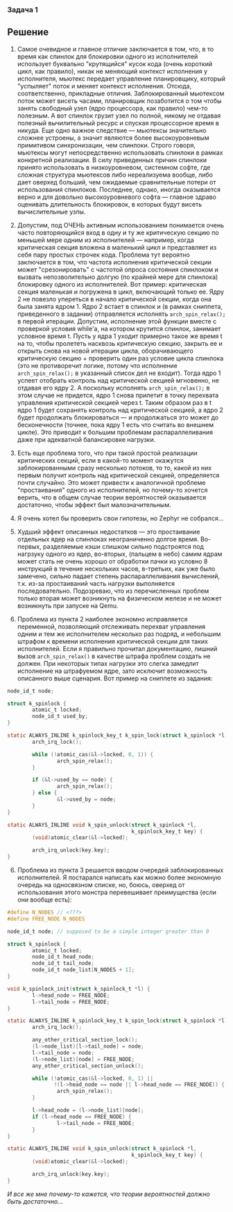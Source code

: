 ### Задача 1

## Решение

1. Самое очевидное и главное отличие заключается в том, что, в то время как спинлок для блокировки одного из исполнителей использует буквально "крутящийся" кусок кода (очень короткий цикл, как правило), никак не меняющий контекст исполнения у исполнителя, мьютекс передает управление планировщику, который "успыляет" поток и меняет контекст исполнения. Отсюда, соответственно, прикладные отличия. Заблокированный мьютексом поток может висеть часами, планировщик позаботится о том чтобы занять свободный узел (ядро процессора, как правило) чем-то полезным. А вот спинлок грузит узел по полной, никому не отдавая полезный вычилительный ресурс и спуская процессорное время в никуда. Еще одно важное следствие — мьютексы значительно сложнее устроены, а значит являются более высокоуровневым примитивом синхронизации, чем спинлоки. Строго говоря, мьютексы могут непосредственно использовать спинлоки в рамках конкретной реализации. В силу приведенных причин спинлоки принято использовать в низкоуровневом, системном софте, где сложная структура мьютексов либо нереализуема вообще, либо дает оверхед больший, чем ожидаемые сравнительные потери от использования спинлоков. Последнее, однако, иногда оказывается верно и для довольно высокоуровневого софта — главное здраво оценивать длительность блокировок, в которых будут висеть вычислительные узлы.

2. Допустим, под ОЧЕНЬ активным использованием понимается очень часто повторяющийся вход в одну и ту же критическую секцию по меньшей мере одним из исполнителей — например, когда критическая секция вложена в маленький цикл и представляет из себя пару простых строчек кода. Проблема тут вероятно заключается в том, что частота исполнения критической секции может "срезонировать" с частотой опроса состояния спинлоком и вызвать непозволительно долгую (по крайней мере для спинлока) блокировку одного из исполнителей. Вот пример: критическая секция маленькая и погружена в цикл, включающий только ее. Ядру 2 не повезло упереться в начало критической секции, когда она была занята ядром 1. Ядро 2 встает в спинлок и (в рамках сниппета, приведенного в задании) отправляется исполнять `arch_spin_relax();` в первой итерации. Допустим, исполнение этой функции вместе с проверкой условия while'а, на котором крутится спинлок, занимает условное время t. Пусть у ядра 1 уходит примерно такое же время t на то, чтобы пролететь насквозь критическую секцию, закрыть ее и открыть снова на новой итерации цикла, оборачивающего критическую секцию + проверить один раз условие цикла спинлока (это не противоречит логике, потому что исполнение `arch_spin_relax();` в указанный список дел не входит). Тогда ядро 1 успеет отобрать контроль над критической секцией мгновенно, не отдавая его ядру 2. А поскольку исполнять `arch_spin_relax();` в этом случае не придется, ядро 1 снова прилетит в точку перехвата управления критической секцией через t. Таким образом раз в t ядро 1 будет сохранять контроль над критической секцией, а ядро 2 будет продолжать блокироваться — и продолжаться это может до бесконечности (точнее, пока ядру 1 есть что считать во внешнем цикле). Это приводит к большим проблемам распараллеливания даже при адекватной балансировке нагрузки.

3. Есть еще проблема того, что при такой простой реализации критических секций, если в какой-то момент окажутся заблокированными сразу несколько потоков, то то, какой из них первым получит контроль над критической секцией, определяется почти случайно. Это может привести к аналогичной проблеме "простаивания" одного из исполнителей, но почему-то хочется верить, что в общем случае теории вероятностей оказывается достаточно, чтобы эффект был малозначительным.

3. Я очень хотел бы проверить свои гипотезы, но Zephyr не собрался...

4. Худший эффект описанных недостатков — это простаивание отдельных ядер на спинлоках неограниченно долгое время. Во-первых, разделяемые кэши слишком сильно подстроятся под нагрзуку одного из ядер, во-вторых, (пальцем в небо) самим ядрам может стать не очень хорошо от обработки пачки из условно 8 инструкций в течение нескольких часов, в-третьих, как уже было замечено, сильно падает степень распараллеливания вычислений, т.к. из-за простаиваний часть нагрузки выполняется последовательно. Подозреваю, что из перечисленных проблем только вторая может возникнуть на физическом железе и не может возникнуть при запуске на Qemu.

5. Проблема из пункта 2 наиболее экономно исправляется переменной, позволяющий отслеживать перехват управления одним и тем же исполнителем несколько раз подряд, и небольшим штрафом к времени исполнения критической секции для таких исполнителей. Если я правильно прочитал документацию, лишний вызов `arch_spin_relax()` в качестве штрафа проблем создать не должен. При некоторых типах нагрузки это слегка замедлит исполнение на штрафуемом ядре, зато исключит возможность описанного выше сценария. Вот пример на сниппете из задания:

```c
node_id_t node;

struct k_spinlock {
        atomic_t locked;
        node_id_t used_by;
}

static ALWAYS_INLINE k_spinlock_key_t k_spin_lock(struct k_spinlock *l) {
        arch_irq_lock();

        while (!atomic_cas(&l->locked, 0, 1)) {
                arch_spin_relax();
        }

        if (&l->used_by == node) {
                arch_spin_relax();
        } else {
                &l->used_by = node;
        }
}

static ALWAYS_INLINE void k_spin_unlock(struct k_spinlock *l,
                                        k_spinlock_key_t key) {
        (void)atomic_clear(&l->locked);

        arch_irq_unlock(key.key);
}
```

6. Проблема из пункта 3 решается вводом очередей заблокированных исполнителей. Я постарался написать как можно более экономную очередь на односвязном списке, но, боюсь, оверхед от использования этого монстра перевешивает преимущества (если они вообще есть):

```c
#define N_NODES // <???>
#define FREE_NODE N_NODES

node_id_t node; // supposed to be a simple integer greater than 0

struct k_spinlock {
        atomic_t locked;
        node_id_t head_node;
        node_id_t tail_node;
        node_id_t node_list[N_NODES + 1];
}

void k_spinlock_init(struct k_spinlock_t *l) {
        l->head_node = FREE_NODE;
        l->tail_node = FREE_NODE;
}

static ALWAYS_INLINE k_spinlock_key_t k_spin_lock(struct k_spinlock *l) {
        arch_irq_lock();

        any_other_critical_section_lock();
        (l->node_list)[l->tail_node] = node;
        l->tail_node = node;
        (l->node_list)[node] = FREE_NODE;
        any_other_critical_section_unlock();

        while (!atomic_cas(&l->locked, 0, 1) ||
               !(l->head_node == node || l->head_node == FREE_NODE)) {
                arch_spin_relax();
        }

        l->head_node = (l->node_list)[node];
        if (l->head_node == FREE_NODE) {
                l->tail_node = FREE_NODE;
        }
}

static ALWAYS_INLINE void k_spin_unlock(struct k_spinlock *l,
                                        k_spinlock_key_t key) {
        (void)atomic_clear(&l->locked);

        arch_irq_unlock(key.key);
}
```

*И все же мне почему-то кажется, что теории вероятностей должно быть достаточно...*
